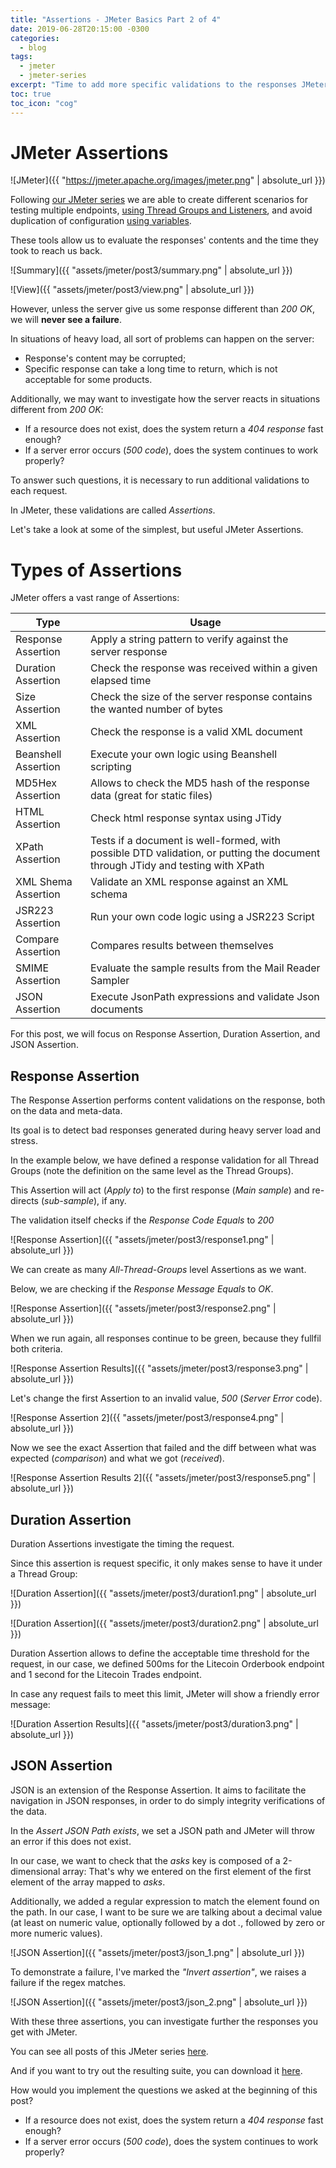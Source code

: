 ```yaml
---
title: "Assertions - JMeter Basics Part 2 of 4"
date: 2019-06-28T20:15:00 -0300
categories:
  - blog
tags:
  - jmeter
  - jmeter-series
excerpt: "Time to add more specific validations to the responses JMeter gets"
toc: true
toc_icon: "cog"
---
```


# JMeter Assertions

![JMeter]({{ "https://jmeter.apache.org/images/jmeter.png" | absolute_url }})

Following [our JMeter series](http://thatsabug.com/tag/jmeter-series.html) we are able to create different scenarios
for testing multiple endpoints, [using Thread Groups and Listeners](http://thatsabug.com/2019/06/06/jmeter_1-jmeter_basics.html),
and avoid duplication of configuration [using variables](http://thatsabug.com/2019/06/21/jmeter_2.html).

These tools allow us to evaluate the responses' contents and the time they took to reach us back.

![Summary]({{ "assets/jmeter/post3/summary.png" | absolute_url }})

![View]({{ "assets/jmeter/post3/view.png" | absolute_url }})

However, unless the server give us some response different than _200 OK_, we will **never see a failure**.

In situations of heavy load, all sort of problems can happen on the server:

- Response's content may be corrupted;
- Specific response can take a long time to return, which is not acceptable for some products.

Additionally, we may want to investigate how the server reacts in situations different from _200 OK_:

- If a resource does not exist, does the system return a _404 response_ fast enough?
- If a server error occurs (_500 code_), does the system continues to work properly?

To answer such questions, it is necessary to run additional validations to each request.

In JMeter, these validations are called _Assertions_.

Let's take a look at some of the simplest, but useful JMeter Assertions.

# Types of Assertions

JMeter offers a vast range of Assertions:

| Type                	| Usage                                                                                                                          	|
|---------------------	|--------------------------------------------------------------------------------------------------------------------------------	|
| Response Assertion  	| Apply a string pattern to verify against the server response                                                                   	|
| Duration Assertion  	| Check the response was received within a given elapsed time                                                                    	|
| Size Assertion      	| Check the size of the server response contains the wanted number of bytes                                                      	|
| XML Assertion       	| Check the response is a valid XML document                                                                                     	|
| Beanshell Assertion 	| Execute your own logic using Beanshell scripting                                                                               	|
| MD5Hex Assertion    	| Allows to check the MD5 hash of the response data (great for static files)                                                     	|
| HTML Assertion      	| Check html response syntax using JTidy                                                                                         	|
| XPath Assertion     	| Tests if a document is well-formed, with possible DTD validation, or putting the document through JTidy and testing with XPath 	|
| XML Shema Assertion 	| Validate an XML response against an XML schema                                                                                 	|
| JSR223 Assertion    	| Run your own code logic using a JSR223 Script                                                                                  	|
| Compare Assertion   	| Compares results between themselves                                                                                            	|
| SMIME Assertion     	| Evaluate the sample results from the Mail Reader Sampler                                                                       	|
| JSON Assertion      	| Execute JsonPath expressions and validate Json documents                                                                       	|
  
For this post, we will focus on Response Assertion, Duration Assertion, and JSON Assertion.

## Response Assertion

The Response Assertion performs content validations on the response, both on the data and meta-data.

Its goal is to detect bad responses generated during heavy server load and stress.

In the example below, we have defined a response validation for all Thread Groups (note the definition on the same level as the Thread Groups).

This Assertion will act (_Apply to_) to the first response (_Main sample_) and re-directs (_sub-sample_), if any.

The validation itself checks if the _Response Code_ _Equals_ to _200_

![Response Assertion]({{ "assets/jmeter/post3/response1.png" | absolute_url }})

We can create as many _All-Thread-Groups_ level Assertions as we want.

Below, we are checking if the _Response Message_ _Equals_ to _OK_.

![Response Assertion]({{ "assets/jmeter/post3/response2.png" | absolute_url }})

When we run again, all responses continue to be green, because they fullfil both criteria.

![Response Assertion Results]({{ "assets/jmeter/post3/response3.png" | absolute_url }})

Let's change the first Assertion to an invalid value, _500_ (_Server Error_ code).

![Response Assertion 2]({{ "assets/jmeter/post3/response4.png" | absolute_url }})

Now we see the exact Assertion that failed and the diff between what was expected (_comparison_) and what we got (_received_).

![Response Assertion Results 2]({{ "assets/jmeter/post3/response5.png" | absolute_url }})

## Duration Assertion

Duration Assertions investigate the timing the request.

Since this assertion is request specific, it only makes sense to have it under a Thread Group:

![Duration Assertion]({{ "assets/jmeter/post3/duration1.png" | absolute_url }})

![Duration Assertion]({{ "assets/jmeter/post3/duration2.png" | absolute_url }})

Duration Assertion allows to define the acceptable time threshold for the request, in our
case, we defined 500ms for the Litecoin Orderbook endpoint and 1 second for the Litecoin Trades endpoint.

In case any request fails to meet this limit, JMeter will show a friendly error message:

![Duration Assertion Results]({{ "assets/jmeter/post3/duration3.png" | absolute_url }})

## JSON Assertion

JSON is an extension of the Response Assertion.
It aims to facilitate the navigation in JSON responses, in order to do simply integrity verifications
of the data.

In the _Assert JSON Path exists_, we set a JSON path and JMeter will throw an error if this does not exist.

In our case, we want to check that the _asks_ key is composed of a 2-dimensional array: That's why we entered on the first element
of the first element of the array mapped to _asks_.

Additionally, we added a regular expression to match the element found on the path. In our case, I want to be sure we are talking about
a decimal value (at least on numeric value, optionally followed by a dot _._, followed by zero or more numeric values).

![JSON Assertion]({{ "assets/jmeter/post3/json_1.png" | absolute_url }})

To demonstrate a failure, I've marked the _"Invert assertion"_, we raises a failure if the regex matches.

![JSON Assertion]({{ "assets/jmeter/post3/json_2.png" | absolute_url }})

With these three assertions, you can investigate further the responses you get with JMeter.

You can see all posts of this JMeter series [here](http://thatsabug.com/tag/jmeter-series.html).

And if you want to try out the resulting suite, you can download it [here](https://raw.githubusercontent.com/JoaoGFarias/JoaoGFarias.github.io/master/assets/jmeter/post3/jmeter_test1.jmx).

How would you implement the questions we asked at the beginning of this post?

- If a resource does not exist, does the system return a _404 response_ fast enough?
- If a server error occurs (_500 code_), does the system continues to work properly?
